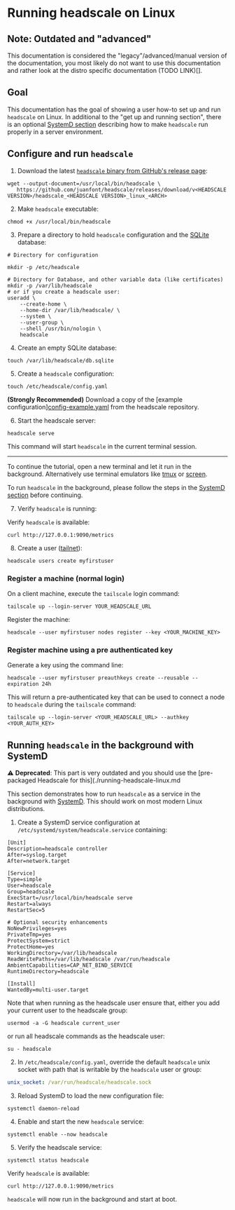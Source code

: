 # Running headscale on Linux

## Note: Outdated and "advanced"
This documentation is considered the "legacy"/advanced/manual version of the documentation, you most likely do not
want to use this documentation and rather look at the distro specific documentation (TODO LINK)[].

## Goal

This documentation has the goal of showing a user how-to set up and run `headscale` on Linux.
In additional to the "get up and running section", there is an optional [SystemD section](#running-headscale-in-the-background-with-systemd)
describing how to make `headscale` run properly in a server environment.

## Configure and run `headscale`

1. Download the latest [`headscale` binary from GitHub's release page](https://github.com/juanfont/headscale/releases):

```shell
wget --output-document=/usr/local/bin/headscale \
   https://github.com/juanfont/headscale/releases/download/v<HEADSCALE VERSION>/headscale_<HEADSCALE VERSION>_linux_<ARCH>
```

2. Make `headscale` executable:

```shell
chmod +x /usr/local/bin/headscale
```

3. Prepare a directory to hold `headscale` configuration and the [SQLite](https://www.sqlite.org/) database:

```shell
# Directory for configuration

mkdir -p /etc/headscale

# Directory for Database, and other variable data (like certificates)
mkdir -p /var/lib/headscale
# or if you create a headscale user:
useradd \
	--create-home \
	--home-dir /var/lib/headscale/ \
	--system \
	--user-group \
	--shell /usr/bin/nologin \
	headscale
```

4. Create an empty SQLite database:

```shell
touch /var/lib/headscale/db.sqlite
```

5. Create a `headscale` configuration:

```shell
touch /etc/headscale/config.yaml
```

**(Strongly Recommended)** Download a copy of the [example configuration][config-example.yaml](https://github.com/juanfont/headscale/blob/main/config-example.yaml) from the headscale repository.

6. Start the headscale server:

```shell
headscale serve
```

This command will start `headscale` in the current terminal session.

---

To continue the tutorial, open a new terminal and let it run in the background.
Alternatively use terminal emulators like [tmux](https://github.com/tmux/tmux) or [screen](https://www.gnu.org/software/screen/).

To run `headscale` in the background, please follow the steps in the [SystemD section](#running-headscale-in-the-background-with-systemd) before continuing.

7. Verify `headscale` is running:

Verify `headscale` is available:

```shell
curl http://127.0.0.1:9090/metrics
```

8. Create a user ([tailnet](https://tailscale.com/kb/1136/tailnet/)):

```shell
headscale users create myfirstuser
```

### Register a machine (normal login)

On a client machine, execute the `tailscale` login command:

```shell
tailscale up --login-server YOUR_HEADSCALE_URL
```

Register the machine:

```shell
headscale --user myfirstuser nodes register --key <YOUR_MACHINE_KEY>
```

### Register machine using a pre authenticated key

Generate a key using the command line:

```shell
headscale --user myfirstuser preauthkeys create --reusable --expiration 24h
```

This will return a pre-authenticated key that can be used to connect a node to `headscale` during the `tailscale` command:

```shell
tailscale up --login-server <YOUR_HEADSCALE_URL> --authkey <YOUR_AUTH_KEY>
```

## Running `headscale` in the background with SystemD

:warning: **Deprecated**: This part is very outdated and you should use the [pre-packaged Headscale for this](./running-headscale-linux.md

This section demonstrates how to run `headscale` as a service in the background with [SystemD](https://www.freedesktop.org/wiki/Software/systemd/).
This should work on most modern Linux distributions.

1. Create a SystemD service configuration at `/etc/systemd/system/headscale.service` containing:

```systemd
[Unit]
Description=headscale controller
After=syslog.target
After=network.target

[Service]
Type=simple
User=headscale
Group=headscale
ExecStart=/usr/local/bin/headscale serve
Restart=always
RestartSec=5

# Optional security enhancements
NoNewPrivileges=yes
PrivateTmp=yes
ProtectSystem=strict
ProtectHome=yes
WorkingDirectory=/var/lib/headscale
ReadWritePaths=/var/lib/headscale /var/run/headscale
AmbientCapabilities=CAP_NET_BIND_SERVICE
RuntimeDirectory=headscale

[Install]
WantedBy=multi-user.target
```

Note that when running as the headscale user ensure that, either you add your current user to the headscale group:

```shell
usermod -a -G headscale current_user
```

or run all headscale commands as the headscale user:

```shell
su - headscale
```

2. In `/etc/headscale/config.yaml`, override the default `headscale` unix socket with path that is writable by the `headscale` user or group:

```yaml
unix_socket: /var/run/headscale/headscale.sock
```

3. Reload SystemD to load the new configuration file:

```shell
systemctl daemon-reload
```

4. Enable and start the new `headscale` service:

```shell
systemctl enable --now headscale
```

5. Verify the headscale service:

```shell
systemctl status headscale
```

Verify `headscale` is available:

```shell
curl http://127.0.0.1:9090/metrics
```

`headscale` will now run in the background and start at boot.
